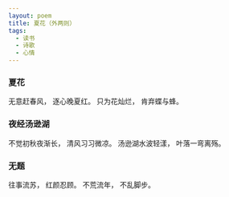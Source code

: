 ```yaml
---
layout: poem
title: 夏花（外两则）
tags:
  - 读书
  - 诗歌
  - 心情
---
```

### 夏花

无意赶春风，
逐心晚夏红。
只为花灿烂，
肯弃蝶与蜂。

### 夜经汤逊湖

不觉初秋夜渐长，
清风习习微凉。
汤逊湖水波轻漾，
叶落一弯离殇。

### 无题

往事流苏，
红颜忍顾。
不荒流年，
不乱脚步。
